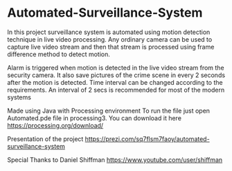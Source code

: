# Automated-Surveillance-System
In this project surveillance system is automated using motion detection technique in live video processing. Any ordinary camera can be used to capture live video stream and then that stream is processed using frame difference method to detect motion.

Alarm is triggered when motion is detected in the live video stream from the security camera. It also save pictures of the crime scene in every 2 seconds after the motion is detected. Time interval can be changed according to the requirements. An interval of 2 secs is recommended for most of the modern systems

Made using Java with Processing environment To run the file just open Automated.pde file in processing3. You can download it here https://processing.org/download/

Presentation of the project https://prezi.com/sq7flsm7faoy/automated-surveillance-system

Special Thanks to Daniel Shiffman https://www.youtube.com/user/shiffman
